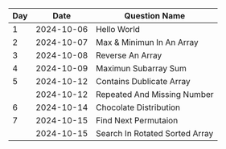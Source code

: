 | Day | Date       | Question Name                  |
| --- | ---------- | ------------------------------ |
| 1   | 2024-10-06 | Hello World                    |
| 2   | 2024-10-07 | Max & Minimun In An Array      |
| 3   | 2024-10-08 | Reverse An Array               |
| 4   | 2024-10-09 | Maximun Subarray Sum           |
| 5   | 2024-10-12 | Contains Dublicate Array       |
|     | 2024-10-12 | Repeated And Missing Number    |
| 6   | 2024-10-14 | Chocolate Distribution         |
| 7   | 2024-10-15 | Find Next Permutaion           |
|     | 2024-10-15 | Search In Rotated Sorted Array |

